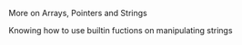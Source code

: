 
More on Arrays, Pointers and Strings

Knowing how to use builtin fuctions on manipulating strings

